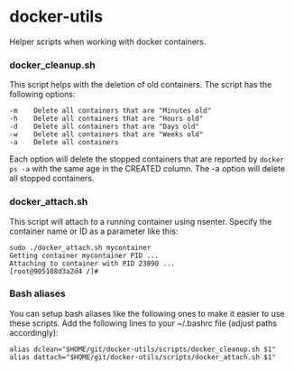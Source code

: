 docker-utils
============

Helper scripts when working with docker containers. 

### docker_cleanup.sh

This script helps with the deletion of old containers. The script has the following options:

    -m    Delete all containers that are "Minutes old"
    -h    Delete all containers that are "Hours old"
    -d    Delete all containers that are "Days old"
    -w    Delete all containers that are "Weeks old"
    -a    Delete all containers

Each option will delete the stopped containers that are reported by `docker ps -a` with the same age in the CREATED column. The -a option will delete all stopped containers.

### docker_attach.sh

This script will attach to a running container using nsenter. Specify the container name or ID as a parameter like this:

    sudo ./docker_attach.sh mycontainer
    Getting container mycontainer PID ...
    Attaching to container with PID 23890 ...
    [root@905108d3a2d4 /]# 

### Bash aliases
You can setup bash aliases like the following ones to make it easier to use these scripts. Add the following lines to your ~/.bashrc file (adjust paths accordingly):

    alias dclean="$HOME/git/docker-utils/scripts/docker_cleanup.sh $1"
    alias dattach="$HOME/git/docker-utils/scripts/docker_attach.sh $1"
